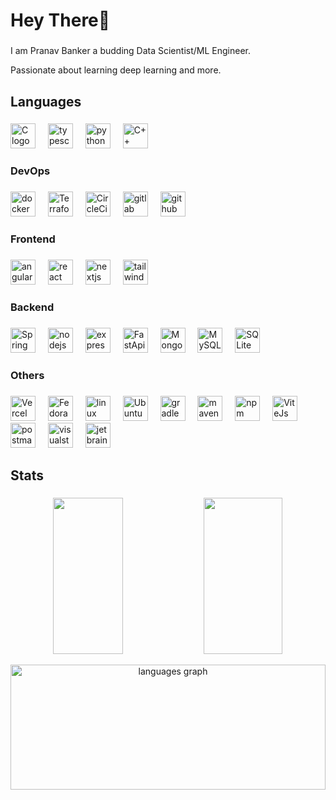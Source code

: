 <h1 align="left">Hey There👋</h1>

###

<p align="left">I am Pranav Banker a budding Data Scientist/ML Engineer.</p>
<p align="left">Passionate about learning deep learning and more.</p>

###

###

<h2 align="left">Languages</h2>

###

<div align="left">
  <img src="https://cdn.jsdelivr.net/gh/devicons/devicon@latest/icons/c/c-original.svg" height="40" alt="C logo" />
  <img width="12" />
  <img src="https://cdn.jsdelivr.net/gh/devicons/devicon/icons/typescript/typescript-original.svg" height="40" alt="typescript logo"  />
  <img width="12" />         
  <img src="https://cdn.jsdelivr.net/gh/devicons/devicon@latest/icons/python/python-original.svg" height="40" alt="python logo"  />
  <img width="12" />
  <img src="https://cdn.jsdelivr.net/gh/devicons/devicon@latest/icons/cplusplus/cplusplus-original.svg" height="40" alt="C++ logo" />
  <img width="12" />
  
</div>

###

<h3 align="left">DevOps</h3>

###

<div align="left">
  <img src="https://cdn.simpleicons.org/docker/2496ED" height="40" alt="docker logo"  />
  <img width="12" />
  <img src="https://cdn.jsdelivr.net/gh/devicons/devicon@latest/icons/terraform/terraform-original.svg" height="40" alt="Terraform logo"  />
  <img width="12" />
  <img src="https://cdn.jsdelivr.net/gh/devicons/devicon@latest/icons/circleci/circleci-plain.svg" height="40" alt="CircleCi logo"  />
  <img width="12" />
  <img src="https://skillicons.dev/icons?i=gitlab" height="40" alt="gitlab logo"  />
  <img width="12" />
  <img src="https://cdn.jsdelivr.net/gh/devicons/devicon@latest/icons/githubactions/githubactions-original.svg" height="40" alt="github actions logo"  />
</div>

###

<h3 align="left">Frontend</h3>

###

<div align="left">
  <img src="https://cdn.jsdelivr.net/gh/devicons/devicon@latest/icons/angular/angular-original.svg" height="40" alt="angularjs logo"  />
  <img width="12" />
  <img src="https://cdn.jsdelivr.net/gh/devicons/devicon/icons/react/react-original.svg" height="40" alt="react logo"  />
  <img width="12" />
  <img src="https://skillicons.dev/icons?i=nextjs" height="40" alt="nextjs logo"  />
  <img width="12" />
  <img src="https://cdn.simpleicons.org/tailwindcss/06B6D4" height="40" alt="tailwindcss logo"  />
  <img width="12" />
</div>

###

<h3 align="left">Backend</h3>

###

<div align="left">
  <img src="https://cdn.jsdelivr.net/gh/devicons/devicon@latest/icons/spring/spring-original.svg" height="40" alt="Spring logo"  />
  <img width="12" />
  <img src="https://cdn.jsdelivr.net/gh/devicons/devicon/icons/nodejs/nodejs-original.svg" height="40" alt="nodejs logo"  />
  <img width="12" />
  <img src="https://cdn.jsdelivr.net/gh/devicons/devicon@latest/icons/express/express-original.svg" height="40" alt="express logo"  />
  <img width="12" />
  <img src="https://cdn.jsdelivr.net/gh/devicons/devicon@latest/icons/fastapi/fastapi-original.svg" height="40" alt="FastApi logo"  />
  <img width="12" />
  <img src="https://cdn.jsdelivr.net/gh/devicons/devicon@latest/icons/mongodb/mongodb-original.svg" height="40" alt="MongoDB logo"  />
  <img width="12" />
  <img src="https://cdn.jsdelivr.net/gh/devicons/devicon@latest/icons/mysql/mysql-original.svg" height="40" alt="MySQL logo"  />
  <img width="12" />
  <img src="https://cdn.jsdelivr.net/gh/devicons/devicon@latest/icons/sqlite/sqlite-original.svg" height="40" alt="SQLite logo"  />
  <img width="12" />
</div>

###

<h3 align="left">Others</h3>

###

<div align="left">
  <img src="https://cdn.jsdelivr.net/gh/devicons/devicon@latest/icons/vercel/vercel-original-wordmark.svg" height="40" alt="Vercel logo"  />
  <img width="12" />
  <img src= "https://cdn.jsdelivr.net/gh/devicons/devicon@latest/icons/fedora/fedora-original.svg" height="40" alt="Fedora logo" />
  <img width = "12" />
  <img src= "https://cdn.jsdelivr.net/gh/devicons/devicon@latest/icons/linux/linux-original.svg" height="40" alt="linux logo" />
  <img width = "12" />
  <img src= "https://cdn.jsdelivr.net/gh/devicons/devicon@latest/icons/ubuntu/ubuntu-original.svg" height="40" alt="Ubuntu logo" />
  <img width = "12" />
  <img src="https://cdn.jsdelivr.net/gh/devicons/devicon@latest/icons/gradle/gradle-original.svg" height="40" alt="gradle logo"  />
  <img width="12" />
  <img src="https://cdn.jsdelivr.net/gh/devicons/devicon@latest/icons/maven/maven-original.svg" height="40" alt="maven logo"  />
  <img width="12" />
  <img src="https://cdn.jsdelivr.net/gh/devicons/devicon@latest/icons/npm/npm-original-wordmark.svg" height="40" alt="npm logo"  />
  <img width="12" />
  <img src="https://cdn.jsdelivr.net/gh/devicons/devicon@latest/icons/vitejs/vitejs-original.svg" height="40" alt="ViteJs logo"  />
  <img width="12" />
  <img src="https://cdn.jsdelivr.net/gh/devicons/devicon@latest/icons/postman/postman-original.svg" height="40" alt="postman logo"  />
  <img width="12" />
  <img src="https://cdn.jsdelivr.net/gh/devicons/devicon@latest/icons/vscode/vscode-original.svg" height="40" alt="visualstudio logo"  />
  <img width="12" />
  <img src="https://cdn.jsdelivr.net/gh/devicons/devicon/icons/jetbrains/jetbrains-original.svg" height="40" alt="jetbrains logo"  />
</div>

###

## Stats

###

<p align="center">
  <img width="47%" src="https://github-readme-stats.vercel.app/api?username=banker0404&show_icons=true&hide_border=true&theme=algolia" height="250px" />
  <img src="https://streak-stats.demolab.com?user=banker0404&locale=en&mode=daily&theme=algolia&hide_border=true&border_radius=5&order=3" width="50% alt="streak graph" height="250px" />
</p>
<div align="center">
  <img src="https://github-readme-stats.vercel.app/api/top-langs?username=banker0404&locale=en&hide_title=false&layout=compact&langs_count=5&theme=algolia&hide_border=true&order=2" height="200px"  width="100%" alt="languages graph"  />
</div>

###
